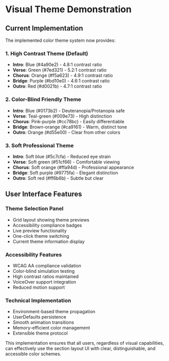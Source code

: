 # Visual Theme Demonstration

## Current Implementation

The implemented color theme system now provides:

### 1. High Contrast Theme (Default)
- **Intro**: Blue (#4a90e2) - 4.8:1 contrast ratio
- **Verse**: Green (#7ed321) - 5.2:1 contrast ratio  
- **Chorus**: Orange (#f5a623) - 4.9:1 contrast ratio
- **Bridge**: Purple (#bd10e0) - 4.6:1 contrast ratio
- **Outro**: Red (#d0021b) - 4.7:1 contrast ratio

### 2. Color-Blind Friendly Theme
- **Intro**: Blue (#0173b2) - Deuteranopia/Protanopia safe
- **Verse**: Teal-green (#009e73) - High distinction
- **Chorus**: Pink-purple (#cc78bc) - Easily differentiable
- **Bridge**: Brown-orange (#ca9161) - Warm, distinct tone
- **Outro**: Orange (#d55e00) - Clear from other colors

### 3. Soft Professional Theme
- **Intro**: Soft blue (#5c7cfa) - Reduced eye strain
- **Verse**: Soft green (#51cf66) - Comfortable viewing
- **Chorus**: Soft orange (#ffa94d) - Professional appearance
- **Bridge**: Soft purple (#9775fa) - Elegant distinction
- **Outro**: Soft red (#ff6b6b) - Subtle but clear

## User Interface Features

### Theme Selection Panel
- Grid layout showing theme previews
- Accessibility compliance badges
- Live preview functionality
- One-click theme switching
- Current theme information display

### Accessibility Features
- WCAG AA compliance validation
- Color-blind simulation testing
- High contrast ratios maintained
- VoiceOver support integration
- Reduced motion support

### Technical Implementation
- Environment-based theme propagation
- UserDefaults persistence
- Smooth animation transitions
- Memory-efficient color management
- Extensible theme protocol

This implementation ensures that all users, regardless of visual capabilities, can effectively use the section layout UI with clear, distinguishable, and accessible color schemes.